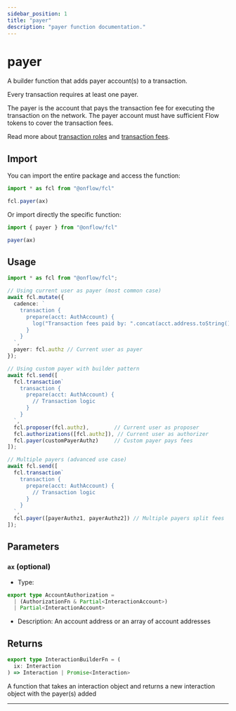 ```yaml
---
sidebar_position: 1
title: "payer"
description: "payer function documentation."
---
```


<!-- THIS DOCUMENT IS AUTO-GENERATED FROM [onflow/fcl/../sdk/src/build/build-payer.ts](https://github.com/onflow/fcl-js/tree/master/packages/fcl/../sdk/src/build/build-payer.ts). DO NOT EDIT MANUALLY -->

# payer

A builder function that adds payer account(s) to a transaction.

Every transaction requires at least one payer.

The payer is the account that pays the transaction fee for executing the transaction on the network.
The payer account must have sufficient Flow tokens to cover the transaction fees.

Read more about [transaction roles](https://docs.onflow.org/concepts/transaction-signing/#payer) and [transaction fees](https://docs.onflow.org/concepts/fees/).

## Import

You can import the entire package and access the function:

```typescript
import * as fcl from "@onflow/fcl"

fcl.payer(ax)
```

Or import directly the specific function:

```typescript
import { payer } from "@onflow/fcl"

payer(ax)
```

## Usage

```typescript
import * as fcl from "@onflow/fcl";

// Using current user as payer (most common case)
await fcl.mutate({
  cadence: `
    transaction {
      prepare(acct: AuthAccount) {
        log("Transaction fees paid by: ".concat(acct.address.toString()))
      }
    }
  `,
  payer: fcl.authz // Current user as payer
});

// Using custom payer with builder pattern
await fcl.send([
  fcl.transaction`
    transaction {
      prepare(acct: AuthAccount) {
        // Transaction logic
      }
    }
  `,
  fcl.proposer(fcl.authz),        // Current user as proposer
  fcl.authorizations([fcl.authz]), // Current user as authorizer
  fcl.payer(customPayerAuthz)     // Custom payer pays fees
]);

// Multiple payers (advanced use case)
await fcl.send([
  fcl.transaction`
    transaction {
      prepare(acct: AuthAccount) {
        // Transaction logic
      }
    }
  `,
  fcl.payer([payerAuthz1, payerAuthz2]) // Multiple payers split fees
]);
```

## Parameters

### `ax` (optional)


- Type: 
```typescript
export type AccountAuthorization =
  | (AuthorizationFn & Partial<InteractionAccount>)
  | Partial<InteractionAccount>
```
- Description: An account address or an array of account addresses


## Returns

```typescript
export type InteractionBuilderFn = (
  ix: Interaction
) => Interaction | Promise<Interaction>
```


A function that takes an interaction object and returns a new interaction object with the payer(s) added

---